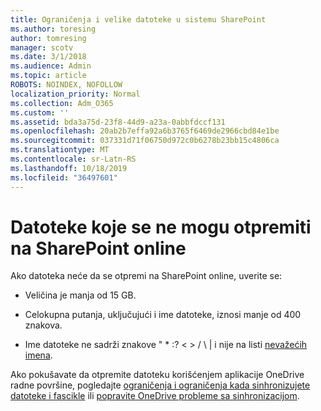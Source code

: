 ```yaml
---
title: Ograničenja i velike datoteke u sistemu SharePoint
ms.author: toresing
author: tomresing
manager: scotv
ms.date: 3/1/2018
ms.audience: Admin
ms.topic: article
ROBOTS: NOINDEX, NOFOLLOW
localization_priority: Normal
ms.collection: Adm_O365
ms.custom: ''
ms.assetid: bda3a75d-23f8-44d9-a23a-0abbfdccf131
ms.openlocfilehash: 20ab2b7effa92a6b3765f6469de2966cbd84e1be
ms.sourcegitcommit: 037331d71f06750d972c0b6278b23bb15c4806ca
ms.translationtype: MT
ms.contentlocale: sr-Latn-RS
ms.lasthandoff: 10/18/2019
ms.locfileid: "36497601"
---
```

# <a name="files-that-cant-be-uploaded-to-sharepoint-online"></a>Datoteke koje se ne mogu otpremiti na SharePoint online

Ako datoteka neće da se otpremi na SharePoint online, uverite se:
  
- Veličina je manja od 15 GB.
    
- Celokupna putanja, uključujući i ime datoteke, iznosi manje od 400 znakova.
    
- Ime datoteke ne sadrži znakove " \* :? \< \> / \ | i nije na listi [nevažećih imena](https://go.microsoft.com/fwlink/?linkid=866430).
    
Ako pokušavate da otpremite datoteku korišćenjem aplikacije OneDrive radne površine, pogledajte [ograničenja i ograničenja kada sinhronizujete datoteke i fascikle](http://go.microsoft.com/fwlink/p/?LinkID=717734) ili [popravite OneDrive probleme sa sinhronizacijom](https://go.microsoft.com/fwlink/?linkid=866431).
  

